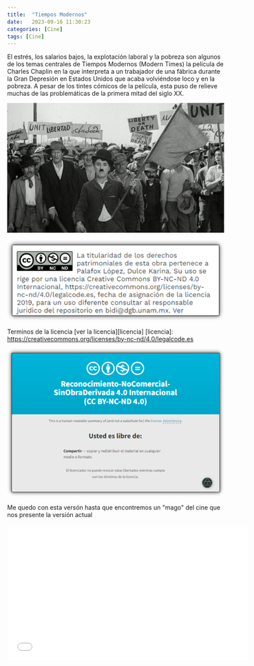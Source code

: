 ```yaml
---
title:  "Tiempos Modernos"
date:   2023-09-16 11:30:23
categories: [Cine]
tags: [Cine]
---
```


El estrés, los salarios bajos, la explotación laboral y la pobreza son algunos de los temas centrales de Tiempos Modernos (Modern Times) la película de Charles Chaplin en la que interpreta a un trabajador de una fábrica durante la Gran Depresión en Estados Unidos que acaba volviéndose loco y en la pobreza. A pesar de los tintes cómicos de la película, esta puso de relieve muchas de las problemáticas de la primera mitad del siglo XX.

![Tiempo modernos](/images/tiempos-modernos.jpg)


<img class="centrar" src="/images/licencia.png" alt="Imagen creative commons">

Terminos de la licencia  [ver la licencia][licencia]
[licencia]: https://creativecommons.org/licenses/by-nc-nd/4.0/legalcode.es

<img class="centrar" src="/images/licencia2.png" alt="Imagen creative commons">

Me quedo con esta versón hasta que encontremos un "mago" del cine que nos presente
la versión actual

<div class="myvideodiv">
<iframe class="myvideo" width="560" height="315" src="//ok.ru/videoembed/1825185532509" frameborder="0" allow="autoplay" allowfullscreen>
</iframe>
</div>

